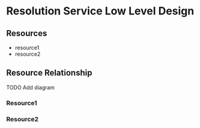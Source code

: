 # Resolution Service Low Level Design #

## Resources ##

+ resource1
+ resource2

## Resource Relationship ##

TODO Add diagram

### Resource1

### Resource2
